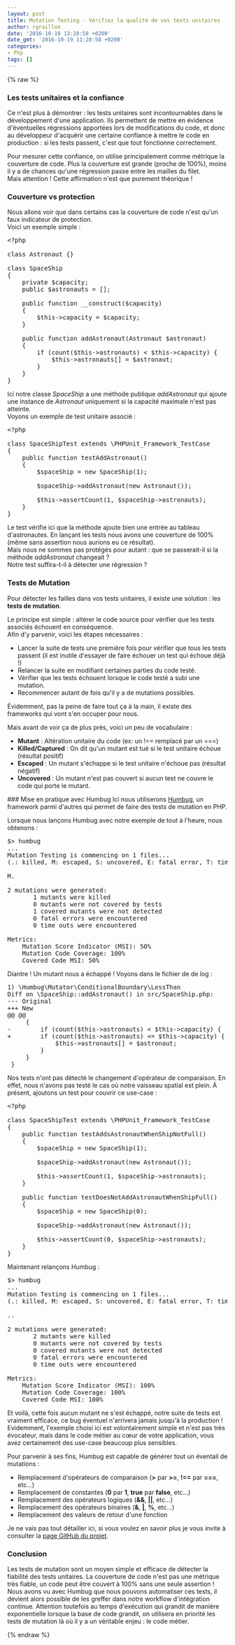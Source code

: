 ```yaml
---
layout: post
title: Mutation Testing - Vérifiez la qualité de vos tests unitaires
author: rgraillon
date: '2016-10-19 13:28:58 +0200'
date_gmt: '2016-10-19 11:28:58 +0200'
categories:
- Php
tags: []
---
```

{% raw %}
### Les tests unitaires et la confiance
Ce n'est plus à démontrer : les tests unitaires sont incontournables dans le développement d'une application. Ils permettent de mettre en évidence d'éventuelles régressions apportées lors de modifications du code, et donc au développeur d'acquérir une certaine confiance à mettre le code en production : si les tests passent, c'est que tout fonctionne correctement.

Pour mesurer cette confiance, on utilise principalement comme métrique la couverture de code. Plus la couverture est grande (proche de 100%), moins il y a de chances qu'une régression passe entre les mailles du filet.<br />
Mais attention ! Cette affirmation n'est que purement théorique !

### Couverture vs protection
Nous allons voir que dans certains cas la couverture de code n'est qu'un faux indicateur de protection.<br />
Voici un exemple simple :

<pre class="lang:php decode:true">&lt;?php

class Astronaut {}

class SpaceShip
{
    private $capacity;
    public $astronauts = [];

    public function __construct($capacity)
    {
        $this-&gt;capacity = $capacity;
    }

    public function addAstronaut(Astronaut $astronaut)
    {
        if (count($this-&gt;astronauts) &lt; $this-&gt;capacity) {
            $this-&gt;astronauts[] = $astronaut;
        }
    }
}
</pre>
Ici notre classe <em>SpaceShip</em> a une méthode publique <em>addAstronaut</em> qui ajoute une instance de <em>Astronaut</em> uniquement si la capacité maximale n'est pas atteinte.<br />
Voyons un exemple de test unitaire associé :

<pre class="lang:php decode:true">&lt;?php

class SpaceShipTest extends \PHPUnit_Framework_TestCase
{
    public function testAddAstronaut()
    {
        $spaceShip = new SpaceShip(1);

        $spaceShip-&gt;addAstronaut(new Astronaut());

        $this-&gt;assertCount(1, $spaceShip-&gt;astronauts);
    }
}
</pre>
Le test vérifie ici que la méthode ajoute bien une entrée au tableau d'astronautes. En lançant les tests nous avons une couverture de 100% (même sans assertion nous aurions eu ce résultat).<br />
Mais nous ne sommes pas protégés pour autant : que se passerait-il si la méthode <em>addAstronaut</em> changeait ?<br />
Notre test suffira-t-il à détecter une régression ?

### Tests de Mutation
Pour détecter les failles dans vos tests unitaires, il existe une solution : les <strong>tests de mutation</strong>.

Le principe est simple : altérer le code source pour vérifier que les tests associés échouent en conséquence.<br />
Afin d'y parvenir, voici les étapes nécessaires :

<ul>
<li>Lancer la suite de tests une première fois pour vérifier que tous les tests passent (il est inutile d'essayer de faire échouer un test qui échoue déjà !)</li>
<li>Relancer la suite en modifiant certaines parties du code testé.</li>
<li>Vérifier que les tests échouent lorsque le code testé a subi une mutation.</li>
<li>Recommencer autant de fois qu'il y a de mutations possibles.</li>
</ul>
Évidemment, pas la peine de faire tout ça à la main, il existe des frameworks qui vont s'en occuper pour nous.

Mais avant de voir ça de plus près, voici un peu de vocabulaire :

<ul>
<li><strong>Mutant</strong> : Altération unitaire du code (ex: un !== remplacé par un ===)</li>
<li><strong>Killed/Captured</strong> : On dit qu'un mutant est tué si le test unitaire échoue (résultat positif)</li>
<li><strong>Escaped</strong> : Un mutant s'échappe si le test unitaire n'échoue pas (résultat négatif)</li>
<li><strong>Uncovered</strong> : Un mutant n'est pas couvert si aucun test ne couvre le code qui porte le mutant.</li>
</ul>
### Mise en pratique avec Humbug
Ici nous utiliserons <a href="https://github.com/padraic/humbug">Humbug</a>, un framework parmi d'autres qui permet de faire des tests de mutation en PHP.

Lorsque nous lançons Humbug avec notre exemple de tout à l'heure, nous obtenons :

<pre class="lang:txt decode:true">$&gt; humbug
...
Mutation Testing is commencing on 1 files...
(.: killed, M: escaped, S: uncovered, E: fatal error, T: timed out)

M.

2 mutations were generated:
       1 mutants were killed
       0 mutants were not covered by tests
       1 covered mutants were not detected
       0 fatal errors were encountered
       0 time outs were encountered

Metrics:
    Mutation Score Indicator (MSI): 50%
    Mutation Code Coverage: 100%
    Covered Code MSI: 50%
</pre>
Diantre ! Un mutant nous a échappé ! Voyons dans le fichier de de log :

<pre class="lang:txt decode:true">1) \Humbug\Mutator\ConditionalBoundary\LessThan
Diff on \SpaceShip::addAstronaut() in src/SpaceShip.php:
--- Original
+++ New
@@ @@
     {
-        if (count($this-&gt;astronauts) &lt; $this-&gt;capacity) {
+        if (count($this-&gt;astronauts) &lt;= $this-&gt;capacity) {
             $this-&gt;astronauts[] = $astronaut;
         }
     }
 }
</pre>
Nos tests n'ont pas détecté le changement d'opérateur de comparaison. En effet, nous n'avons pas testé le cas où notre vaisseau spatial est plein. À présent, ajoutons un test pour couvrir ce use-case :

<pre class="lang:php decode:true">&lt;?php

class SpaceShipTest extends \PHPUnit_Framework_TestCase
{
    public function testAddsAstronautWhenShipNotFull()
    {
        $spaceShip = new SpaceShip(1);

        $spaceShip-&gt;addAstronaut(new Astronaut());

        $this-&gt;assertCount(1, $spaceShip-&gt;astronauts);
    }

    public function testDoesNotAddAstronautWhenShipFull()
    {
        $spaceShip = new SpaceShip(0);

        $spaceShip-&gt;addAstronaut(new Astronaut());

        $this-&gt;assertCount(0, $spaceShip-&gt;astronauts);
    }
}
</pre>
Maintenant relançons Humbug :

<pre class="lang:txt decode:true">$&gt; humbug
...
Mutation Testing is commencing on 1 files...
(.: killed, M: escaped, S: uncovered, E: fatal error, T: timed out)

..

2 mutations were generated:
       2 mutants were killed
       0 mutants were not covered by tests
       0 covered mutants were not detected
       0 fatal errors were encountered
       0 time outs were encountered

Metrics:
    Mutation Score Indicator (MSI): 100%
    Mutation Code Coverage: 100%
    Covered Code MSI: 100%
</pre>
Et voilà, cette fois aucun mutant ne s'est échappé, notre suite de tests est vraiment efficace, ce bug éventuel n'arrivera jamais jusqu'à la production !<br />
Evidemment, l'exemple choisi ici est volontairement simple et n'est pas très évocateur, mais dans le code métier au cœur de votre application, vous avez certainement des use-case beaucoup plus sensibles.

Pour parvenir à ses fins, Humbug est capable de générer tout un éventail de mutations :

<ul>
<li>Remplacement d'opérateurs de comparaison (<strong>&gt;</strong> par <strong>&gt;=</strong>, <strong>!==</strong> par <strong>===</strong>, etc...)</li>
<li>Remplacement de constantes (<strong>0</strong> par <strong>1</strong>, <strong>true</strong> par <strong>false</strong>, etc...)</li>
<li>Remplacement des opérateurs logiques (<strong>&amp;&amp;</strong>, <strong>||</strong>, etc...)</li>
<li>Remplacement des opérateurs binaires (<strong>&amp;</strong>, <strong>|</strong>, <strong>%</strong>, etc...)</li>
<li>Remplacement des valeurs de retour d'une fonction</li>
</ul>
Je ne vais pas tout détailler ici, si vous voulez en savoir plus je vous invite à consulter la <a href="https://github.com/padraic/humbug" target="_blank">page GitHub du projet</a>.

### Conclusion
Les tests de mutation sont un moyen simple et efficace de détecter la fiabilité des tests unitaires. La couverture de code n'est pas une métrique très fiable, un code peut être couvert à 100% sans une seule assertion !<br />
Nous avons vu avec Humbug que nous pouvons automatiser ces tests, il devient alors possible de les greffer dans notre workflow d'intégration continue. Attention toutefois au temps d'exécution qui grandit de manière exponentielle lorsque la base de code grandit, on utilisera en priorité les tests de mutation là où il y a un véritable enjeu : le code métier.

{% endraw %}
